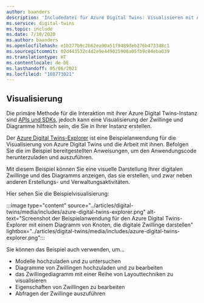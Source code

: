 ```yaml
---
author: baanders
description: 'Includedatei für Azure Digital Twins: Visualisieren mit Azure Digital Twins-Explorer'
ms.service: digital-twins
ms.topic: include
ms.date: 7/10/2020
ms.author: baanders
ms.openlocfilehash: e1b277b9c2b62ea90a51f9489deb276b473348c1
ms.sourcegitcommit: 02d443532c4d2e9e449025908a05fb9c84eba039
ms.translationtype: HT
ms.contentlocale: de-DE
ms.lasthandoff: 05/06/2021
ms.locfileid: "108773021"
---
```

## <a name="visualization"></a>Visualisierung

Die primäre Methode für die Interaktion mit ihrer Azure Digital Twins-Instanz sind [APIs und SDKs](../articles/digital-twins/concepts-apis-sdks.md), jedoch kann eine Visualisierung der Zwillinge und Diagramme hilfreich sein, die Sie in Ihrer Instanz erstellen.

Der [Azure Digital Twins-Explorer](/samples/azure-samples/digital-twins-explorer/digital-twins-explorer/) ist eine Beispielanwendung für die Visualisierung von Azure Digital Twins und die Arbeit mit ihnen. Befolgen Sie die im Beispiel bereitgestellten Anweisungen, um den Anwendungscode herunterzuladen und auszuführen. 

Mit diesem Beispiel können Sie eine visuelle Darstellung Ihrer digitalen Zwillinge und des Diagramms anzeigen, das sie erstellen, und zwar neben anderen Erstellungs- und Verwaltungsaktivitäten.

Hier sehen Sie die Beispielvisualisierung:

:::image type="content" source="../articles/digital-twins/media/includes/azure-digital-twins-explorer.png" alt-text="Screenshot der Beispielanwendung für den Azure Digital Twins-Explorer mit einem Diagramm von Knoten, die digitale Zwillinge darstellen" lightbox="../articles/digital-twins/media/includes/azure-digital-twins-explorer.png":::

Sie können das Beispiel auch verwenden, um...
* Modelle hochzuladen und zu untersuchen
* Diagramme von Zwillingen hochzuladen und zu bearbeiten
* das Zwillingediagramm mit einer Reihe von Layouttechniken zu visualisieren
* Eigenschaften von Zwillingen zu bearbeiten
* Abfragen der Zwillinge auszuführen